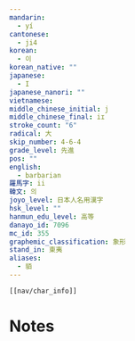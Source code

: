 ```yaml
---
mandarin:
  - yí
cantonese:
  - ji4
korean:
  - 이
korean_native: ""
japanese:
  - I
japanese_nanori: ""
vietnamese:
middle_chinese_initial: j
middle_chinese_final: iɪ
stroke_count: "6"
radical: 大
skip_number: 4-6-4
grade_level: 先進
pos: ""
english:
  - barbarian
羅馬字: ii
韓文: 의
joyo_level: 日本人名用漢字
hsk_level: ""
hanmun_edu_level: 高等
danayo_id: 7096
mc_id: 355
graphemic_classification: 象形
stand_in: 東夷
aliases:
  - 貊
---
```

```meta-bind-embed
[[nav/char_info]]
```

# Notes
